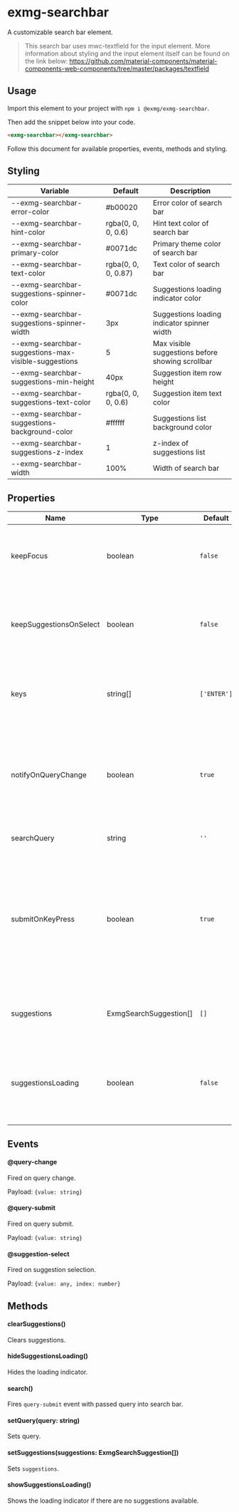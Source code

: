 # exmg-searchbar

A customizable search bar element.

> This search bar uses mwc-textfield for the input element.
> More information about styling and the input element itself can be found on the link below:
> https://github.com/material-components/material-components-web-components/tree/master/packages/textfield

## Usage

Import this element to your project with `npm i @exmg/exmg-searchbar`.

Then add the snippet below into your code.

```html
<exmg-searchbar></exmg-searchbar>
```

Follow this document for available properties, events, methods and styling.

## Styling

| Variable                                             | Default             | Description                                      |
| ---------------------------------------------------- | ------------------- | ------------------------------------------------ |
| --exmg-searchbar-error-color                         | #b00020             | Error color of search bar                        |
| --exmg-searchbar-hint-color                          | rgba(0, 0, 0, 0.6)  | Hint text color of search bar                    |
| --exmg-searchbar-primary-color                       | #0071dc             | Primary theme color of search bar                |
| --exmg-searchbar-text-color                          | rgba(0, 0, 0, 0.87) | Text color of search bar                         |
| --exmg-searchbar-suggestions-spinner-color           | #0071dc             | Suggestions loading indicator color              |
| --exmg-searchbar-suggestions-spinner-width           | 3px                 | Suggestions loading indicator spinner width      |
| --exmg-searchbar-suggestions-max-visible-suggestions | 5                   | Max visible suggestions before showing scrollbar |
| --exmg-searchbar-suggestions-min-height              | 40px                | Suggestion item row height                       |
| --exmg-searchbar-suggestions-text-color              | rgba(0, 0, 0, 0.6)  | Suggestion item text color                       |
| --exmg-searchbar-suggestions-background-color        | #ffffff             | Suggestions list background color                |
| --exmg-searchbar-suggestions-z-index                 | 1                   | z-index of suggestions list                      |
| --exmg-searchbar-width                               | 100%                | Width of search bar                              |

## Properties

| Name                    | Type                   | Default     | Description                                                                                                                                     |
| ----------------------- | ---------------------- | ----------- | ----------------------------------------------------------------------------------------------------------------------------------------------- |
| keepFocus               | boolean                | `false`     | If true, keeps focus on search bar after `query-submit` is fired                                                                                |
| keepSuggestionsOnSelect | boolean                | `false`     | Option to whether keep suggestions visible or not on suggestion selection                                                                       |
| keys                    | string[]               | `['ENTER']` | Determines which keys should trigger submitting search query                                                                                    |
| notifyOnQueryChange     | boolean                | `true`      | If true, dispatches `query-change` event with the current query on every change of search input.                                                |
| searchQuery             | string                 | `''`        | Current query of search bar                                                                                                                     |
| submitOnKeyPress        | boolean                | `true`      | If true, dispatches `query-submit` event with the current query upon receiving key press event with specific keys passed to `keys` string array |
| suggestions             | ExmgSearchSuggestion[] | `[]`        | List of suggestions to be passed into and displayed                                                                                             |
| suggestionsLoading      | boolean                | `false`     | If true and there are no suggestions passed to element, a loading indicator should be shownbar                                                  |

## Events

#### @query-change

Fired on query change.

Payload: `{value: string}`

#### @query-submit

Fired on query submit.

Payload: `{value: string}`

#### @suggestion-select

Fired on suggestion selection.

Payload: `{value: any, index: number}`

## Methods

#### clearSuggestions()

Clears suggestions.

#### hideSuggestionsLoading()

Hides the loading indicator.

#### search()

Fires `query-submit` event with passed query into search bar.

#### setQuery(query: string)

Sets query.

#### setSuggestions(suggestions: ExmgSearchSuggestion[])

Sets `suggestions`.

#### showSuggestionsLoading()

Shows the loading indicator if there are no suggestions available.
